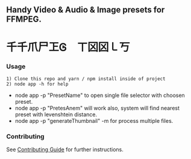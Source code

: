 
## Handy Video & Audio & Image presets for FFMPEG.

# 千千爪尸㠪Ꮆ ㄒ龱龱㇄丂

### Usage
	1) Clone this repo and yarn / npm install inside of project
	2) node app -h for help
	

 - node app -p "PresetName" to open single file selector with choosen preset.
 - node app -p "PretesAnem" will work also, system will find nearest preset with levenshtein distance.
 - node app -p "generateThumbnail" -m  for process multiple files.
 
### Contributing
See [Contributing Guide](https://github.com/ahgsql/ffmpeg-handy-presets/blob/main/CONTRIBUTING.md) for further instructions.
